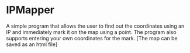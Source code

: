 # IPMapper
A simple program that allows the user to find out the coordinates using an IP and immediately mark it on the map using a point. The program also supports entering your own coordinates for the mark. [The map can be saved as an html file]
